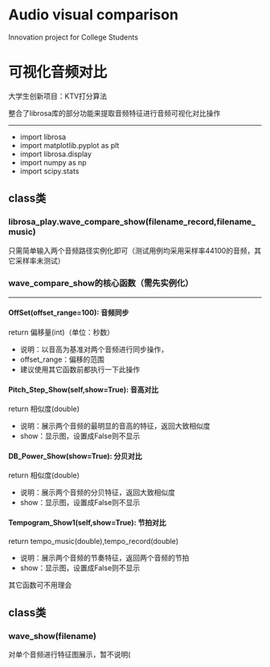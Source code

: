 # Audio visual comparison 
Innovation project for College Students


# 可视化音频对比
大学生创新项目：KTV打分算法

整合了librosa库的部分功能来提取音频特征进行音频可视化对比操作

--------------------
- import librosa
- import matplotlib.pyplot as plt
- import librosa.display
- import numpy as np
- import scipy.stats

## class类  ##
### librosa_play.wave_compare_show(filename_record,filename_music)
只需简单输入两个音频路径实例化即可（测试用例均采用采样率44100的音频，其它采样率未测试）

### wave\_compare_show的核心函数（需先实例化）
---

#### OffSet(offset\_range=100): 音频同步
return 偏移量(int)（单位：秒数）

- 说明：以音高为基准对两个音频进行同步操作，
- offset_range：偏移的范围
- 建议使用其它函数前都执行一下此操作

#### Pitch\_Step_Show(self,show=True): 音高对比
return 相似度(double)

- 说明：展示两个音频的最明显的音高的特征，返回大致相似度
- show：显示图，设置成False则不显示

#### DB\_Power_Show(show=True): 分贝对比
return 相似度(double)

- 说明：展示两个音频的分贝特征，返回大致相似度
- show：显示图，设置成False则不显示

#### Tempogram\_Show1(self,show=True): 节拍对比
return tempo_music(double),tempo_record(double)

- 说明：展示两个音频的节奏特征，返回两个音频的节拍
- show：显示图，设置成False则不显示

其它函数可不用理会


## class类  ##
### wave\_show(filename) 
对单个音频进行特征图展示，暂不说明(
